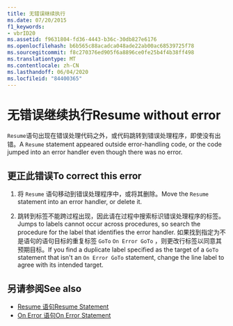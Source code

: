```yaml
---
title: 无错误继续执行
ms.date: 07/20/2015
f1_keywords:
- vbrID20
ms.assetid: f9631804-fd36-4443-b36c-30db827e6176
ms.openlocfilehash: b6b565c88acadca048ade22ab00ac68539725f78
ms.sourcegitcommit: f8c270376ed905f6a8896ce0fe25b4f4b38ff498
ms.translationtype: MT
ms.contentlocale: zh-CN
ms.lasthandoff: 06/04/2020
ms.locfileid: "84400365"
---
```

# <a name="resume-without-error"></a><span data-ttu-id="24b71-102">无错误继续执行</span><span class="sxs-lookup"><span data-stu-id="24b71-102">Resume without error</span></span>
<span data-ttu-id="24b71-103">`Resume`语句出现在错误处理代码之外，或代码跳转到错误处理程序，即使没有出错。</span><span class="sxs-lookup"><span data-stu-id="24b71-103">A `Resume` statement appeared outside error-handling code, or the code jumped into an error handler even though there was no error.</span></span>  
  
## <a name="to-correct-this-error"></a><span data-ttu-id="24b71-104">更正此错误</span><span class="sxs-lookup"><span data-stu-id="24b71-104">To correct this error</span></span>  
  
1. <span data-ttu-id="24b71-105">将 `Resume` 语句移动到错误处理程序中，或将其删除。</span><span class="sxs-lookup"><span data-stu-id="24b71-105">Move the `Resume` statement into an error handler, or delete it.</span></span>  
  
2. <span data-ttu-id="24b71-106">跳转到标签不能跨过程出现，因此请在过程中搜索标识错误处理程序的标签。</span><span class="sxs-lookup"><span data-stu-id="24b71-106">Jumps to labels cannot occur across procedures, so search the procedure for the label that identifies the error handler.</span></span> <span data-ttu-id="24b71-107">如果找到指定为不是语句的语句目标的重复标签 `GoTo` `On Error GoTo` ，则更改行标签以同意其预期目标。</span><span class="sxs-lookup"><span data-stu-id="24b71-107">If you find a duplicate label specified as the target of a `GoTo` statement that isn't an `On Error GoTo` statement, change the line label to agree with its intended target.</span></span>  
  
## <a name="see-also"></a><span data-ttu-id="24b71-108">另请参阅</span><span class="sxs-lookup"><span data-stu-id="24b71-108">See also</span></span>

- [<span data-ttu-id="24b71-109">Resume 语句</span><span class="sxs-lookup"><span data-stu-id="24b71-109">Resume Statement</span></span>](../statements/resume-statement.md)
- [<span data-ttu-id="24b71-110">On Error 语句</span><span class="sxs-lookup"><span data-stu-id="24b71-110">On Error Statement</span></span>](../statements/on-error-statement.md)
